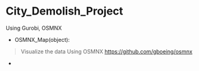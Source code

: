 # City_Demolish_Project
Using Gurobi, OSMNX

- OSMNX_Map(object):
> Visualize the data Using OSMNX https://github.com/gboeing/osmnx

- 
